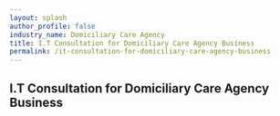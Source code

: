 ```yaml
---
layout: splash 
author_profile: false 
industry_name: Domiciliary Care Agency
title: I.T Consultation for Domiciliary Care Agency Business
permalink: /it-consultation-for-domiciliary-care-agency-business
---
```


## I.T Consultation for Domiciliary Care Agency Business